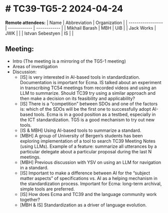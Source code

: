 # # TC39-TG5-2 2024-04-24

**Remote attendees:**
| Name              | Abbreviation | Organization |
| ----------------- | ------------ | ------------ |
| Mikhail Barash    | MBH          | UiB          |
| Jack Works        | JWK          |              |
| Istvan Sebestyen  | IS           |              |

## Meeting:

* Intro (The meeting is a mirroring of the TG5-1 meeting)
* Areas of investigation
* Discussion:
	* [IS] is very interested in AI-based tools in standardization. Documentation is important for Ecma. IS talked about an experiment in transcribing TC54 meetings from recorded videos and using an LLM to summarize. Should TC39 try using a similar approach and then make a decision on its feasibility and applicability?
	* [IS] There is a “competition” between SDOs and one of the factors is: which of the SDOs will be the first one to successfully adopt AI-based tools. Ecma is in a good position as a testbed, especially in the ICT standardization. TG5 is a good mechanism to try out new tools.
	* [IS & MBH] Using AI-based tools to summarize a standard.
	* [MBH] A group of University of Bergen’s students has been exploring implementation of a tool to search TC39 Meeting Notes (using LLMs). Example of a feature: summarize all utterances by a particular delegate about a particular proposal during the last N meetings.
	* [MBH] Previous discussion with YSV on using an LLM for navigation in a standard.
	* [IS] Important to make a difference between AI for the “subject matter aspects” of specifications vs. AI as a helping mechanism in the standardization process. Important for Ecma: long-term archival, simple tools are preferred.
	* [IS] How does Ecma and TC39 and the language community work together?
	* [MBH & IS] Standardization as a driver of language evolution.

